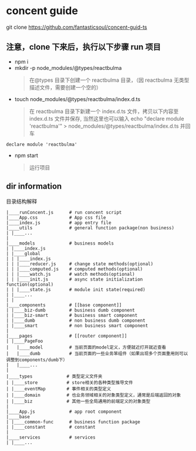 # concent guide
git clone https://github.com/fantasticsoul/concent-guid-ts

## 注意，clone 下来后，执行以下步骤 run 项目

- npm i
- mkdir -p node_modules/@types/reactbulma
  > 在@types 目录下创建一个 reactbulma 目录，（因 reactbulma 无类型描述文件，需要创建一个空的）
- touch node_modules/@types/reactbulma/index.d.ts
  > 在 reactbulma 目录下新建一个 index.d.ts 文件，拷贝以下内容至 index.d.ts 文件并保存,
  > 当然这里也可以输入 echo "declare module 'reactbulma'" > node_modules/@types/reactbulma/index.d.ts 并回车

```
declare module 'reactbulma'
```

- npm start
  > 运行项目

## dir information

目录结构解释

```
|____runConcent.js      # run concent script
|____App.css            # App css file
|____index.js           # app entry file
|____utils              # general function package(non business)
| |____...
|
|____models             # business models
| |____index.js
| |____global
| | |____index.js
| | |____reducer.js     # change state methods(optional)
| | |____computed.js    # computed methods(optional)
| | |____watch.js       # watch methods(optional)
| | |____init.js        # async state initialization function(optional)
| | |____state.js       # module init state(required)
| |____...
| |
|____components         # [[base component]]
| |____biz-dumb         # business dumb component
| |____biz-smart        # business smart component
| |____dumb             # non business dumb component
| |____smart            # non business smart component
|
|____pages              # [[router component]]
| |____PageFoo
|   |____model          # 当前页面的model定义，方便就近打开就近查看
|   |____dumb           # 当前页面的一些业务笨组件（如果出现多个页面重用则可以调整到components/dumb下）
|   |____...
|
|____types             # 类型定义文件夹
| |____store           # store相关的各种类型推导文件
| |____eventMap        # 事件相关的类型定义
| |____domain          # 也业务领域相关的对象类型定义，通常是后端返回的对象
| |____biz             # 其他一些全局通用的前端定义的对象类型
|
|____App.js             # app root component
|____base
| |____common-func      # business function package
| |____constant         # constant
|
|____services           # services
| |____...
```
